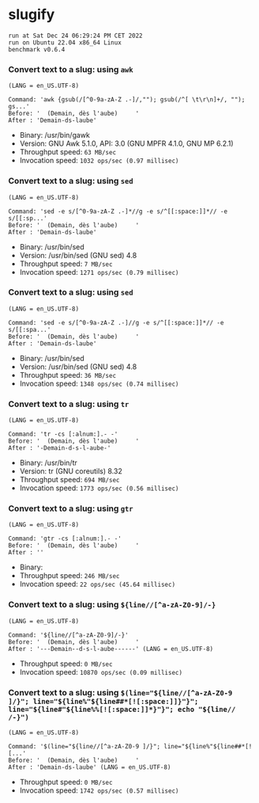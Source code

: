 # slugify
 
    run at Sat Dec 24 06:29:24 PM CET 2022
    run on Ubuntu 22.04 x86_64 Linux
    benchmark v0.6.4
 
### Convert text to a slug: using `awk`
    (LANG = en_US.UTF-8)
```shell
Command: 'awk {gsub(/[^0-9a-zA-Z .-]/,""); gsub(/^[ \t\r\n]+/, ""); gs...'
Before: '  (Demain, dès l'aube)     '
After : 'Demain-ds-laube'
```
* Binary: /usr/bin/gawk
* Version: GNU Awk 5.1.0, API: 3.0 (GNU MPFR 4.1.0, GNU MP 6.2.1)
* Throughput speed: `63 MB/sec`
* Invocation speed: `1032 ops/sec (0.97 millisec)`

### Convert text to a slug: using `sed`
    (LANG = en_US.UTF-8)
```shell
Command: 'sed -e s/[^0-9a-zA-Z .-]*//g -e s/^[[:space:]]*// -e s/[[:sp...'
Before: '  (Demain, dès l'aube)     '
After : 'Demain-ds-laube'
```
* Binary: /usr/bin/sed
* Version: /usr/bin/sed (GNU sed) 4.8
* Throughput speed: `7 MB/sec`
* Invocation speed: `1271 ops/sec (0.79 millisec)`

### Convert text to a slug: using `sed`
    (LANG = en_US.UTF-8)
```shell
Command: 'sed -e s/[^0-9a-zA-Z .-]//g -e s/^[[:space:]]*// -e s/[[:spa...'
Before: '  (Demain, dès l'aube)     '
After : 'Demain-ds-laube'
```
* Binary: /usr/bin/sed
* Version: /usr/bin/sed (GNU sed) 4.8
* Throughput speed: `36 MB/sec`
* Invocation speed: `1348 ops/sec (0.74 millisec)`

### Convert text to a slug: using `tr`
    (LANG = en_US.UTF-8)
```shell
Command: 'tr -cs [:alnum:].- -'
Before: '  (Demain, dès l'aube)     '
After : '-Demain-d-s-l-aube-'
```
* Binary: /usr/bin/tr
* Version: tr (GNU coreutils) 8.32
* Throughput speed: `694 MB/sec`
* Invocation speed: `1773 ops/sec (0.56 millisec)`

### Convert text to a slug: using `gtr`
    (LANG = en_US.UTF-8)
```shell
Command: 'gtr -cs [:alnum:].- -'
Before: '  (Demain, dès l'aube)     '
After : ''
```
* Binary: 
* Throughput speed: `246 MB/sec`
* Invocation speed: `22 ops/sec (45.64 millisec)`

### Convert text to a slug: using `${line//[^a-zA-Z0-9]/-}`
    (LANG = en_US.UTF-8)
```shell
Command: '${line//[^a-zA-Z0-9]/-}'
Before: '  (Demain, dès l'aube)     '
After : '---Demain--d-s-l-aube------' (LANG = en_US.UTF-8)
```
* Throughput speed: `0 MB/sec`
* Invocation speed: `10870 ops/sec (0.09 millisec)`

### Convert text to a slug: using `$(line="${line//[^a-zA-Z0-9 ]/}"; line="${line%"${line##*[![:space:]]}"}"; line="${line#"${line%%[![:space:]]*}"}"; echo "${line// /-}")`
    (LANG = en_US.UTF-8)
```shell
Command: '$(line="${line//[^a-zA-Z0-9 ]/}"; line="${line%"${line##*[![...'
Before: '  (Demain, dès l'aube)     '
After : 'Demain-ds-laube' (LANG = en_US.UTF-8)
```
* Throughput speed: `0 MB/sec`
* Invocation speed: `1742 ops/sec (0.57 millisec)`

